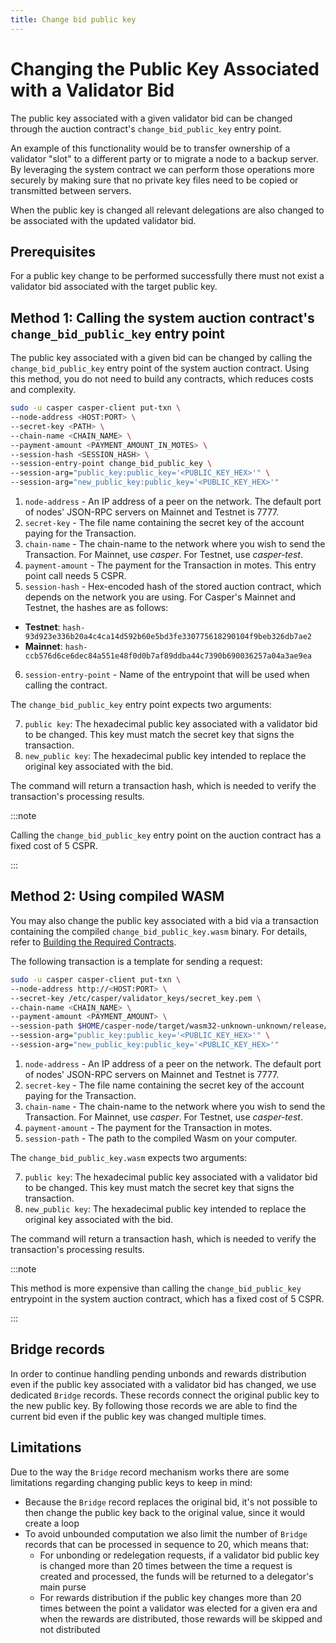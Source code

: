 ```yaml
---
title: Change bid public key
---
```


# Changing the Public Key Associated with a Validator Bid

The public key associated with a given validator bid can be changed through the auction contract's `change_bid_public_key` entry point.

An example of this functionality would be to transfer ownership of a validator "slot" to a different party or to migrate a node to a backup server. By leveraging the system contract we can perform those operations more securely by making sure that no private key files need to be copied or transmitted between servers.

When the public key is changed all relevant delegations are also changed to be associated with the updated validator bid.

## Prerequisites

For a public key change to be performed successfully there must not exist a validator bid associated with the target public key.

## Method 1: Calling the system auction contract's `change_bid_public_key` entry point

The public key associated with a given bid can be changed by calling the `change_bid_public_key` entry point of the system auction contract. Using this method, you do not need to build any contracts, which reduces costs and complexity.

```bash
sudo -u casper casper-client put-txn \
--node-address <HOST:PORT> \
--secret-key <PATH> \
--chain-name <CHAIN_NAME> \
--payment-amount <PAYMENT_AMOUNT_IN_MOTES> \
--session-hash <SESSION_HASH> \
--session-entry-point change_bid_public_key \
--session-arg="public_key:public_key='<PUBLIC_KEY_HEX>'" \
--session-arg="new_public_key:public_key='<PUBLIC_KEY_HEX>'"
```

1. `node-address` - An IP address of a peer on the network. The default port of nodes' JSON-RPC servers on Mainnet and Testnet is 7777.
2. `secret-key` - The file name containing the secret key of the account paying for the Transaction.
3. `chain-name` - The chain-name to the network where you wish to send the Transaction. For Mainnet, use _casper_. For Testnet, use _casper-test_.
4. `payment-amount` - The payment for the Transaction in motes. This entry point call needs 5 CSPR.
5. `session-hash` - Hex-encoded hash of the stored auction contract, which depends on the network you are using. For Casper's Mainnet and Testnet, the hashes are as follows:

-   **Testnet**: `hash-93d923e336b20a4c4ca14d592b60e5bd3fe330775618290104f9beb326db7ae2`
-   **Mainnet**: `hash-ccb576d6ce6dec84a551e48f0d0b7af89ddba44c7390b690036257a04a3ae9ea`

6. `session-entry-point` - Name of the entrypoint that will be used when calling the contract.

The `change_bid_public_key` entry point expects two arguments:

7. `public key`: The hexadecimal public key associated with a validator bid to be changed. This key must match the secret key that signs the transaction.
8. `new_public key`: The hexadecimal public key intended to replace the original key associated with the bid.

The command will return a transaction hash, which is needed to verify the transaction's processing results.

:::note

Calling the `change_bid_public_key` entry point on the auction contract has a fixed cost of 5 CSPR.

:::

## Method 2: Using compiled WASM

You may also change the public key associated with a bid via a transaction containing the compiled `change_bid_public_key.wasm` binary. For details, refer to [Building the Required Contracts](../setup/joining.md#step-3-build-contracts).

The following transaction is a template for sending a request:

```bash
sudo -u casper casper-client put-txn \
--node-address http://<HOST:PORT> \
--secret-key /etc/casper/validator_keys/secret_key.pem \
--chain-name <CHAIN_NAME> \
--payment-amount <PAYMENT_AMOUNT> \
--session-path $HOME/casper-node/target/wasm32-unknown-unknown/release/change_bid_public_key.wasm \
--session-arg="public_key:public_key='<PUBLIC_KEY_HEX>'" \
--session-arg="new_public_key:public_key='<PUBLIC_KEY_HEX>'"
```

1. `node-address` - An IP address of a peer on the network. The default port of nodes' JSON-RPC servers on Mainnet and Testnet is 7777.
2. `secret-key` - The file name containing the secret key of the account paying for the Transaction.
3. `chain-name` - The chain-name to the network where you wish to send the Transaction. For Mainnet, use _casper_. For Testnet, use _casper-test_.
4. `payment-amount` - The payment for the Transaction in motes.
5. `session-path` - The path to the compiled Wasm on your computer.

The `change_bid_public_key.wasm` expects two arguments:

7. `public key`: The hexadecimal public key associated with a validator bid to be changed. This key must match the secret key that signs the transaction.
8. `new_public key`: The hexadecimal public key intended to replace the original key associated with the bid.

The command will return a transaction hash, which is needed to verify the transaction's processing results.

:::note

This method is more expensive than calling the `change_bid_public_key` entrypoint in the system auction contract, which has a fixed cost of 5 CSPR.

:::

## Bridge records

In order to continue handling pending unbonds and rewards distribution even if the public key associated with a validator bid has changed, we use dedicated `Bridge` records. These records connect the original public key to the new public key. By following those records we are able to find the current bid even if the public key was changed multiple times.

## Limitations

Due to the way the `Bridge` record mechanism works there are some limitations regarding changing public keys to keep in mind:

-   Because the `Bridge` record replaces the original bid, it's not possible to then change the public key back to the original value, since it would create a loop
-   To avoid unbounded computation we also limit the number of `Bridge` records that can be processed in sequence to 20, which means that:
    -   For unbonding or redelegation requests, if a validator bid public key is changed more than 20 times between the time a request is created and processed, the funds will be returned to a delegator's main purse
    -   For rewards distribution if the public key changes more than 20 times between the point a validator was elected for a given era and when the rewards are distributed, those rewards will be skipped and not distributed
